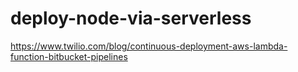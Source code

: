 # deploy-node-via-serverless


https://www.twilio.com/blog/continuous-deployment-aws-lambda-function-bitbucket-pipelines
